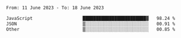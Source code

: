 <!--START_SECTION:waka-->

```txt
From: 11 June 2023 - To: 18 June 2023

JavaScript                   ████████████████████████▓   98.24 %
JSON                         ▒░░░░░░░░░░░░░░░░░░░░░░░░   00.91 %
Other                        ▒░░░░░░░░░░░░░░░░░░░░░░░░   00.85 %
```

<!--END_SECTION:waka-->
